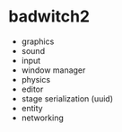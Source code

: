 badwitch2
=========

* graphics
* sound
* input
* window manager
* physics
* editor
* stage serialization (uuid)
* entity
* networking
